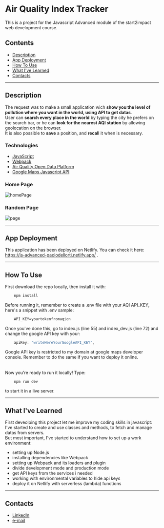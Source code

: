 # Air Quality Index Tracker
This is a project for the Javascript Advanced module of the start2impact web development course.
<br>
## Contents
- [Description](#description)
- [App Deployment](#app-deployment)
- [How To Use](#how-to-use)
- [What I've Learned](#what-ive-learned)
- [Contacts](#contacts)

---

## Description
The request was to make a small application wich **show you the level of pollution where you want in the world, using API to get datas**.
<br>
User can **search every place in the world** by typing the city he prefers on the search bar, or he can **look for the nearest AQI station** by allowing geolocation on the browser.
<br>
It is also possible to **save** a position, and **recall** it when is necessary.
<br>
### Technologies
- [JavaScript](https://javascript.info)
- [Webpack](https://webpack.js.org)
- [Air Quality Open Data Platform](https://aqicn.org/data-platform/token/#/)
- [Google Maps Javascript API](https://developers.google.com/maps/documentation/javascript/overview?hl=it)
### Home Page
![homePage](https://user-images.githubusercontent.com/84512004/139426752-e70caabd-6d8a-43ae-8bcd-36ef56b6ddb3.png)
### Random Page
![page](https://user-images.githubusercontent.com/84512004/139426855-53d6674f-dfb2-4e64-8ab2-399f67d299ef.png)

---

## App Deployment
This application has been deployed on Netlify. You can check it here:
https://js-advanced-paolodellorti.netlify.app/ .

---

## How To Use
First download the repo locally, then install it with:

```javascript
	npm install
```

Before running it, remember to create a .env file with your AQI API_KEY, here's a snippet with .env sample:

```html
    API_KEY=yourtokenfromaqicn
```

Once you've done this, go to index.js (line 55) and index_dev.js (line 72) and change the google API key with your:

```javascript
	apiKey: "writeHereYourGoogleAPI_KEY",
```
Google API key is restricted to my domain at google maps developer console. Remember to do the same if you want to deploy it online.
<br><br><br>
Now you're ready to run it locally! Type:

```javascript
	npm run dev
```

to start it in a live server.

---

## What I've Learned
First deveolping this project let me improve my coding skills in javascript: <br>
I've started to create and use classes and methods, to fetch and manage datas from servers.
<br>
But most important, I've started to understand how to set up a work environment:
- setting up Node.js
- installing dependencies like Webpack
- setting up Webpack and its loaders and plugin
- divide development mode and production mode
- get API keys from the services i needed
- working with environmental variables to hide api keys
- deploy it on Netlify with serverless (lambda) functions

---

## Contacts

- [LinkedIn](https://www.linkedin.com/in/paolo-dell-orti/)
- [e-mail](mailto:paolodellorti@gmail.com?subject=[GitHub])
